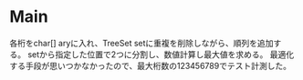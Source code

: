 # Main
各桁をchar[] aryに入れ、TreeSet<String> setに重複を削除しながら、順列を追加する。
setから指定した位置で2つに分割し、数値計算し最大値を求める。
最適化する手段が思いつかなかったので、最大桁数の123456789でテスト計測した。
